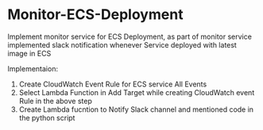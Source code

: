 # Monitor-ECS-Deployment
Implement monitor service for ECS Deployment, as part of monitor service implemented slack notification whenever Service deployed with latest image in ECS 

Implementaion:
1) Create CloudWatch Event Rule for ECS service All Events 
2) Select Lambda Function in Add Target while creating CloudWatch event Rule in the above step
3) Create Lambda fucntion to Notify Slack channel and mentioned code in the python script

